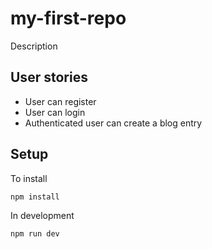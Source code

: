 # my-first-repo

Description

## User stories

- User can register
- User can login
- Authenticated user can create a blog entry

## Setup

To install

```bash
npm install
```

In development

```bash
npm run dev
```
